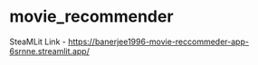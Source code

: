 # movie_recommender
SteaMLit Link  - https://banerjee1996-movie-reccommeder-app-6srnne.streamlit.app/
